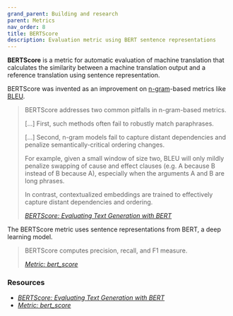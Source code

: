 ```yaml
---
grand_parent: Building and research
parent: Metrics
nav_order: 8
title: BERTScore
description: Evaluation metric using BERT sentence representations
---
```


**BERTScore** is a metric for automatic evaluation of machine translation that calculates the similarity between a machine translation output and a reference translation using sentence representation.

BERTScore was invented as an improvement on [n-gram](../../concepts/n-gram.md)-based metrics like [BLEU](bleu.md).

> BERTScore addresses two common pitfalls in n-gram-based metrics.
>
> [...] First, such methods often fail to robustly match paraphrases.
>
> [...] Second, n-gram models fail to capture distant dependencies and penalize semantically-critical ordering changes.
>
> For example, given a small window of size two, BLEU will only mildly penalize swapping of cause and effect clauses (e.g. A because B instead of B because A), especially when the arguments A and B are long phrases.
>
> In contrast, contextualized embeddings are trained to effectively capture distant dependencies and ordering.
>
> [*BERTScore: Evaluating Text Generation with BERT*](#resources)

The BERTScore metric uses sentence representations from BERT, a deep learning model.

> BERTScore computes precision, recall, and F1 measure.
>
> [*Metric: bert_score*](#resources)

### Resources

- [*BERTScore: Evaluating Text Generation with BERT*](https://arxiv.org/pdf/1904.09675.pdf)
- [*Metric: bert_score*](https://huggingface.co/spaces/evaluate-metric/bertscore)
